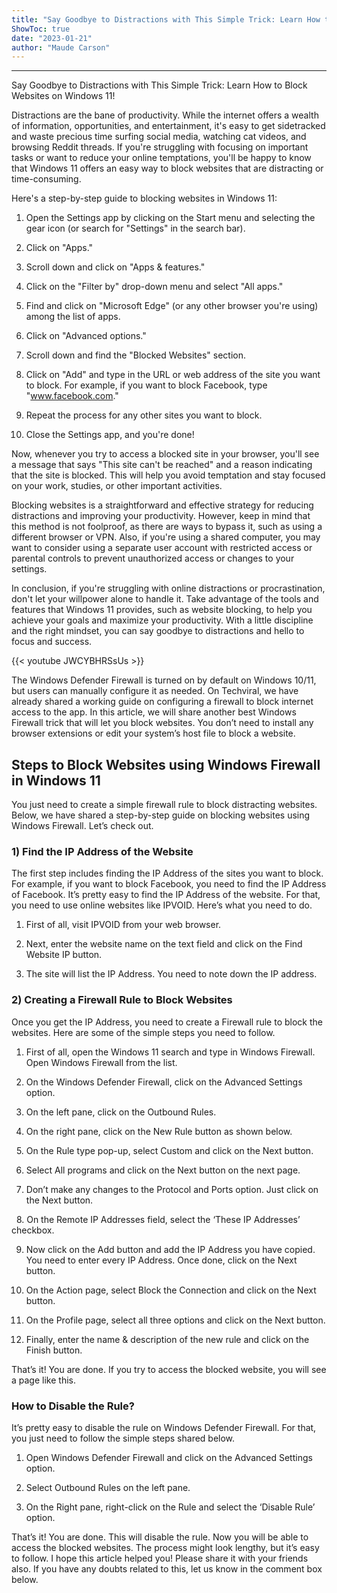 ```yaml
---
title: "Say Goodbye to Distractions with This Simple Trick: Learn How to Block Websites on Windows 11!"
ShowToc: true 
date: "2023-01-21"
author: "Maude Carson"
---
```

*****
Say Goodbye to Distractions with This Simple Trick: Learn How to Block Websites on Windows 11!

Distractions are the bane of productivity. While the internet offers a wealth of information, opportunities, and entertainment, it's easy to get sidetracked and waste precious time surfing social media, watching cat videos, and browsing Reddit threads. If you're struggling with focusing on important tasks or want to reduce your online temptations, you'll be happy to know that Windows 11 offers an easy way to block websites that are distracting or time-consuming.

Here's a step-by-step guide to blocking websites in Windows 11:

1. Open the Settings app by clicking on the Start menu and selecting the gear icon (or search for "Settings" in the search bar).

2. Click on "Apps."

3. Scroll down and click on "Apps & features."

4. Click on the "Filter by" drop-down menu and select "All apps."

5. Find and click on "Microsoft Edge" (or any other browser you're using) among the list of apps.

6. Click on "Advanced options."

7. Scroll down and find the "Blocked Websites" section.

8. Click on "Add" and type in the URL or web address of the site you want to block. For example, if you want to block Facebook, type "www.facebook.com."

9. Repeat the process for any other sites you want to block.

10. Close the Settings app, and you're done!

Now, whenever you try to access a blocked site in your browser, you'll see a message that says "This site can't be reached" and a reason indicating that the site is blocked. This will help you avoid temptation and stay focused on your work, studies, or other important activities.

Blocking websites is a straightforward and effective strategy for reducing distractions and improving your productivity. However, keep in mind that this method is not foolproof, as there are ways to bypass it, such as using a different browser or VPN. Also, if you're using a shared computer, you may want to consider using a separate user account with restricted access or parental controls to prevent unauthorized access or changes to your settings.

In conclusion, if you're struggling with online distractions or procrastination, don't let your willpower alone to handle it. Take advantage of the tools and features that Windows 11 provides, such as website blocking, to help you achieve your goals and maximize your productivity. With a little discipline and the right mindset, you can say goodbye to distractions and hello to focus and success.

{{< youtube JWCYBHRSsUs >}} 



The Windows Defender Firewall is turned on by default on Windows 10/11, but users can manually configure it as needed. On Techviral, we have already shared a working guide on configuring a firewall to block internet access to the app.
In this article, we will share another best Windows Firewall trick that will let you block websites. You don’t need to install any browser extensions or edit your system’s host file to block a website.

 
## Steps to Block Websites using Windows Firewall in Windows 11


You just need to create a simple firewall rule to block distracting websites. Below, we have shared a step-by-step guide on blocking websites using Windows Firewall. Let’s check out.

 
### 1) Find the IP Address of the Website


The first step includes finding the IP Address of the sites you want to block. For example, if you want to block Facebook, you need to find the IP Address of Facebook.
It’s pretty easy to find the IP Address of the website. For that, you need to use online websites like IPVOID. Here’s what you need to do.
1. First of all, visit IPVOID from your web browser.
2. Next, enter the website name on the text field and click on the Find Website IP button.

3. The site will list the IP Address. You need to note down the IP address.


 
### 2) Creating a Firewall Rule to Block Websites


Once you get the IP Address, you need to create a Firewall rule to block the websites. Here are some of the simple steps you need to follow.
1. First of all, open the Windows 11 search and type in Windows Firewall. Open Windows Firewall from the list.

2. On the Windows Defender Firewall, click on the Advanced Settings option.

3. On the left pane, click on the Outbound Rules.

4. On the right pane, click on the New Rule button as shown below.

 
5. On the Rule type pop-up, select Custom and click on the Next button.

6. Select All programs and click on the Next button on the next page.

7. Don’t make any changes to the Protocol and Ports option. Just click on the Next button.

 
8. On the Remote IP Addresses field, select the ‘These IP Addresses’ checkbox.

9. Now click on the Add button and add the IP Address you have copied. You need to enter every IP Address. Once done, click on the Next button.

10. On the Action page, select Block the Connection and click on the Next button.

11. On the Profile page, select all three options and click on the Next button.

12. Finally, enter the name & description of the new rule and click on the Finish button.

That’s it! You are done. If you try to access the blocked website, you will see a page like this.


 
### How to Disable the Rule?


It’s pretty easy to disable the rule on Windows Defender Firewall. For that, you just need to follow the simple steps shared below.
1. Open Windows Defender Firewall and click on the Advanced Settings option.

2. Select Outbound Rules on the left pane.

3. On the Right pane, right-click on the Rule and select the ‘Disable Rule’ option.

That’s it! You are done. This will disable the rule. Now you will be able to access the blocked websites.
The process might look lengthy, but it’s easy to follow. I hope this article helped you! Please share it with your friends also. If you have any doubts related to this, let us know in the comment box below.




